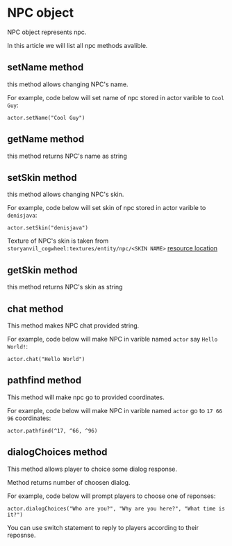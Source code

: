 # NPC object
NPC object represents npc.

In this article we will list all npc methods avalible.

## setName method
this method allows changing NPC's name.

For example, code below will set name of npc stored in actor varible to `Cool Guy`:
```
actor.setName("Cool Guy")
```

## getName method
this method returns NPC's name as string

## setSkin method
this method allows changing NPC's skin.

For example, code below will set skin of npc stored in actor varible to `denisjava`:
```
actor.setSkin("denisjava")
```

Texture of NPC's skin is taken from `storyanvil_cogwheel:textures/entity/npc/<SKIN NAME>` [resource location](https://minecraft.wiki/w/Resource_location)

## getSkin method
this method returns NPC's skin as string

## chat method
This method makes NPC chat provided string.

For example, code below will make NPC in varible named `actor` say `Hello World!`:
```
actor.chat("Hello World")
```

## pathfind method
This method will make npc go to provided coordinates.

For example, code below will make NPC in varible named `actor` go to `17 66 96` coordinates:
```
actor.pathfind(^17, ^66, ^96)
```

## dialogChoices method
This method allows player to choice some dialog response.

Method returns number of choosen dialog.

For example, code below will prompt players to choose one of reponses:
```
actor.dialogChoices("Who are you?", "Why are you here?", "What time is it?")
```

You can use <a onclick="$story.to('/wiki/wiki.html?p=wiki/projects/cogwheel/switch')">switch</a> statement to reply to players according to their reposnse.